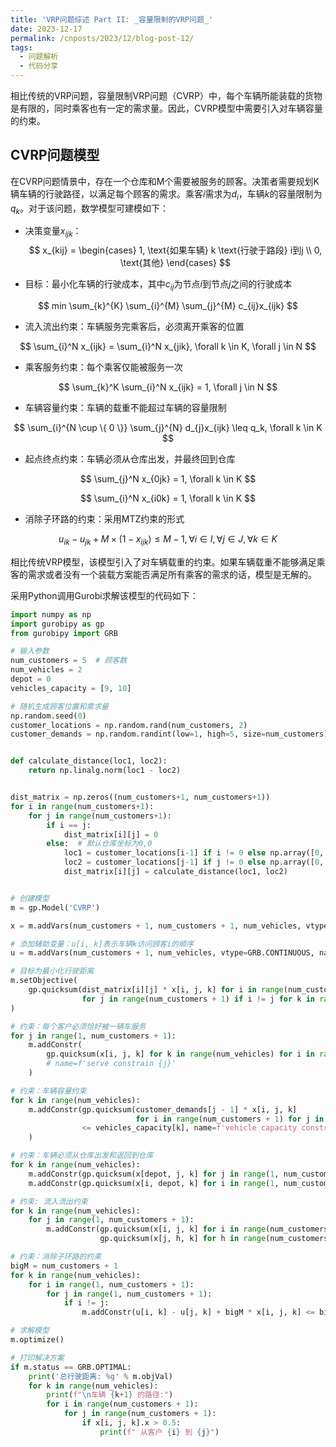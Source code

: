 ```yaml
---
title: 'VRP问题综述 Part II: _容量限制的VRP问题_'
date: 2023-12-17
permalink: /cnposts/2023/12/blog-post-12/
tags:
  - 问题解析
  - 代码分享
---
```


相比传统的VRP问题，容量限制VRP问题（CVRP）中，每个车辆所能装载的货物是有限的，同时乘客也有一定的需求量。因此，CVRP模型中需要引入对车辆容量的约束。

## CVRP问题模型

在CVRP问题情景中，存在一个仓库和M个需要被服务的顾客。决策者需要规划K辆车辆的行驶路径，以满足每个顾客的需求。乘客$i$需求为$d_i$，车辆$k$的容量限制为$q_k$。对于该问题，数学模型可建模如下：

+ 决策变量$x_{ijk}$：
  $$
  x_{kij} = \begin{cases}
    1, \text{如果车辆} k \text{行驶于路段} i到j \\
    0, \text{其他}
  \end{cases}
  $$

+ 目标：最小化车辆的行驶成本，其中$c_{ij}$为节点$i$到节点$j$之间的行驶成本

$$
min \sum_{k}^{K} \sum_{i}^{M} \sum_{j}^{M} c_{ij}x_{ijk}
$$

+ 流入流出约束：车辆服务完乘客后，必须离开乘客的位置

$$
\sum_{i}^N x_{ijk} = \sum_{i}^N x_{jik}, \forall k \in K, \forall j \in N
$$

+ 乘客服务约束：每个乘客仅能被服务一次

$$
\sum_{k}^K \sum_{i}^N x_{ijk} = 1, \forall j \in N
$$

+ 车辆容量约束：车辆的载重不能超过车辆的容量限制

$$
\sum_{i}^{N \cup \{ 0 \}} \sum_{j}^{N} d_{j}x_{ijk} \leq q_k, \forall k \in K
$$

+ 起点终点约束：车辆必须从仓库出发，并最终回到仓库

$$
\sum_{j}^N x_{0jk} = 1, \forall k \in K
$$

$$
\sum_{i}^N x_{i0k} = 1, \forall k \in K
$$


+ 消除子环路的约束：采用MTZ约束的形式

$$
u_{ik} - u_{jk} + M \times (1 - x_{ijk}) \leq M - 1, \forall i \in I, \forall j \in J, \forall k \in K
$$


相比传统VRP模型，该模型引入了对车辆载重的约束。如果车辆载重不能够满足乘客的需求或者没有一个装载方案能否满足所有乘客的需求的话，模型是无解的。

采用Python调用Gurobi求解该模型的代码如下：

```python
import numpy as np
import gurobipy as gp
from gurobipy import GRB

# 输入参数
num_customers = 5  # 顾客数
num_vehicles = 2
depot = 0
vehicles_capacity = [9, 10]

# 随机生成顾客位置和需求量
np.random.seed(0)
customer_locations = np.random.rand(num_customers, 2)
customer_demands = np.random.randint(low=1, high=5, size=num_customers)


def calculate_distance(loc1, loc2):
    return np.linalg.norm(loc1 - loc2)


dist_matrix = np.zeros((num_customers+1, num_customers+1))
for i in range(num_customers+1):
    for j in range(num_customers+1):
        if i == j:
            dist_matrix[i][j] = 0
        else:  # 默认仓库坐标为0,0
            loc1 = customer_locations[i-1] if i != 0 else np.array([0, 0])
            loc2 = customer_locations[j-1] if j != 0 else np.array([0, 0])
            dist_matrix[i][j] = calculate_distance(loc1, loc2)


# 创建模型
m = gp.Model('CVRP')

x = m.addVars(num_customers + 1, num_customers + 1, num_vehicles, vtype=GRB.BINARY, name='x')

# 添加辅助变量：u[i, k]表示车辆k访问顾客i的顺序
u = m.addVars(num_customers + 1, num_vehicles, vtype=GRB.CONTINUOUS, name='u')

# 目标为最小化行驶距离
m.setObjective(
    gp.quicksum(dist_matrix[i][j] * x[i, j, k] for i in range(num_customers + 1)
                for j in range(num_customers + 1) if i != j for k in range(num_vehicles)), GRB.MINIMIZE
)

# 约束：每个客户必须恰好被一辆车服务
for j in range(1, num_customers + 1):
    m.addConstr(
        gp.quicksum(x[i, j, k] for k in range(num_vehicles) for i in range(num_customers + 1) if i != j) == 1,
        # name=f'serve constrain {j}'
    )

# 约束：车辆容量约束
for k in range(num_vehicles):
    m.addConstr(gp.quicksum(customer_demands[j - 1] * x[i, j, k]
                            for i in range(num_customers + 1) for j in range(1, num_customers + 1) if i != j)
                <= vehicles_capacity[k], name=f'vehicle capacity constrain {k}'
    )

# 约束：车辆必须从仓库出发和返回到仓库
for k in range(num_vehicles):
    m.addConstr(gp.quicksum(x[depot, j, k] for j in range(1, num_customers + 1)) == 1)
    m.addConstr(gp.quicksum(x[i, depot, k] for i in range(1, num_customers + 1)) == 1)

# 约束: 流入流出约束
for k in range(num_vehicles):
    for j in range(1, num_customers + 1):
        m.addConstr(gp.quicksum(x[i, j, k] for i in range(num_customers + 1) if i != j) ==
                    gp.quicksum(x[j, h, k] for h in range(num_customers + 1) if h != j))

# 约束：消除子环路的约束
bigM = num_customers + 1
for k in range(num_vehicles):
    for i in range(1, num_customers + 1):
        for j in range(1, num_customers + 1):
            if i != j:
                m.addConstr(u[i, k] - u[j, k] + bigM * x[i, j, k] <= bigM - 1)

# 求解模型
m.optimize()

# 打印解决方案
if m.status == GRB.OPTIMAL:
    print('总行驶距离: %g' % m.objVal)
    for k in range(num_vehicles):
        print(f"\n车辆 {k+1} 的路径:")
        for i in range(num_customers + 1):
            for j in range(num_customers + 1):
                if x[i, j, k].x > 0.5:
                    print(f" 从客户 {i} 到 {j}")

```